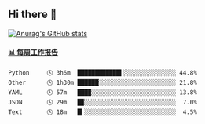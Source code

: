 ## Hi there 👋

[![Anurag's GitHub stats](https://github-readme-stats-orilights.vercel.app/api?username=orilights)](https://github.com/anuraghazra/github-readme-stats)

<!--
**OriLight152/OriLight152** is a ✨ _special_ ✨ repository because its `README.md` (this file) appears on your GitHub profile.

Here are some ideas to get you started:

- 🔭 I’m currently working on ...
- 🌱 I’m currently learning ...
- 👯 I’m looking to collaborate on ...
- 🤔 I’m looking for help with ...
- 💬 Ask me about ...
- 📫 How to reach me: ...
- 😄 Pronouns: ...
- ⚡ Fun fact: ...
-->

<!-- waka-box start -->
#### <a href="https://gist.github.com/92c8d5b388768c10efcba86e82b7c4fb" target="_blank">📊 每周工作报告</a>
```text
Python     🕓 3h6m  ████████████▌░░░░░░░░░░░░░░░ 44.8%
Other      🕓 1h30m ██████░░░░░░░░░░░░░░░░░░░░░░ 21.8%
YAML       🕓 57m   ███▉░░░░░░░░░░░░░░░░░░░░░░░░ 13.8%
JSON       🕓 29m   █▉░░░░░░░░░░░░░░░░░░░░░░░░░░  7.0%
Text       🕓 18m   █▎░░░░░░░░░░░░░░░░░░░░░░░░░░  4.5%
```
<!-- Powered by https://github.com/journey-ad/waka-box-go . -->
<!-- waka-box end -->
